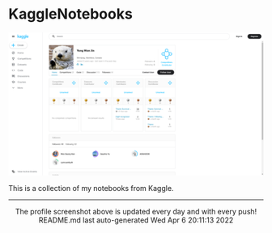 # KaggleNotebooks

![KaggleProfile](./src/kaggleprofile.png)
  
This is a collection of my notebooks from Kaggle.  

<hr>
<div align="center">
The profile screenshot above is updated every day and with every push!  
<br>
README.md last auto-generated Wed Apr  6 20:11:13 2022
<br>
</div>
